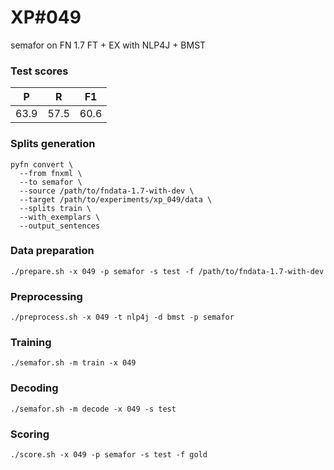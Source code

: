 # XP\#049

semafor on FN 1.7 FT + EX with NLP4J + BMST

### Test scores
| P | R | F1 |
| --- | --- | --- |
| 63.9 | 57.5 | 60.6 |

### Splits generation
```
pyfn convert \
  --from fnxml \
  --to semafor \
  --source /path/to/fndata-1.7-with-dev \
  --target /path/to/experiments/xp_049/data \
  --splits train \
  --with_exemplars \
  --output_sentences
```

### Data preparation
```
./prepare.sh -x 049 -p semafor -s test -f /path/to/fndata-1.7-with-dev
```

### Preprocessing
```
./preprocess.sh -x 049 -t nlp4j -d bmst -p semafor
```

### Training
```
./semafor.sh -m train -x 049
```

### Decoding
```
./semafor.sh -m decode -x 049 -s test
```

### Scoring
```
./score.sh -x 049 -p semafor -s test -f gold
```
